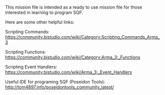 This mission file is intended as a ready to use mission file for those interested in learning to program SQF.

Here are some other helpful links:

Scripting Commands: https://community.bistudio.com/wiki/Category:Scripting_Commands_Arma_3

Scripting Functions: https://community.bistudio.com/wiki/Category:Arma_3:_Functions

Scripting Event Handlers: https://community.bistudio.com/wiki/Arma_3:_Event_Handlers

Useful IDE for programing SQF (Poseidon Tools): http://tom4897.info/poseidontools_community_latest/


